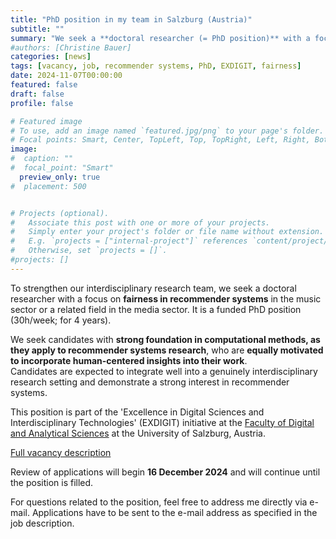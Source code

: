 ```yaml
---
title: "PhD position in my team in Salzburg (Austria)"
subtitle: ""
summary: "We seek a **doctoral researcher (= PhD position)** with a focus on **fairness in recommender systems** in the music sector or a related field in the media sector. Funded position."
#authors: [Christine Bauer]
categories: [news]
tags: [vacancy, job, recommender systems, PhD, EXDIGIT, fairness]
date: 2024-11-07T00:00:00
featured: false
draft: false
profile: false

# Featured image
# To use, add an image named `featured.jpg/png` to your page's folder.
# Focal points: Smart, Center, TopLeft, Top, TopRight, Left, Right, BottomLeft, Bottom, BottomRight.
image:
#  caption: ""
#  focal_point: "Smart"
  preview_only: true
#  placement: 500


# Projects (optional).
#   Associate this post with one or more of your projects.
#   Simply enter your project's folder or file name without extension.
#   E.g. `projects = ["internal-project"]` references `content/project/deep-learning/index.md`.
#   Otherwise, set `projects = []`.
#projects: []
---
```


To strengthen our interdisciplinary research team, we seek a doctoral researcher with a focus on **fairness in recommender systems** in the music sector or a related field in the media sector. It is a funded PhD position (30h/week; for 4 years).

We seek candidates with **strong foundation in computational methods, as they apply to recommender systems research**, who are **equally motivated to incorporate human-centered insights into their work**.   
Candidates are expected to integrate well into a genuinely interdisciplinary research setting and demonstrate a strong interest in recommender systems. 

This position is part of the 'Excellence in Digital Sciences and Interdisciplinary Technologies' (EXDIGIT) initiative at the [Faculty of Digital and Analytical Sciences](https://www.plus.ac.at/digital-and-analytical-sciences/?lang=en) at the University of Salzburg, Austria.  


[Full vacancy description](./job_phd_202411.pdf)

Review of applications will begin **16 December 2024** and will continue until the position is filled.

For questions related to the position, feel free to address me directly via e-mail. Applications have to be sent to the e-mail address as specified in the job description.